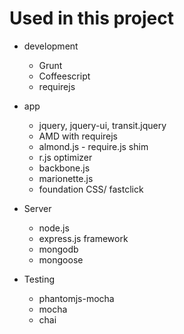 Used in this project
====================

  * development
    * Grunt
    * Coffeescript
    * requirejs

  * app
    * jquery, jquery-ui, transit.jquery
    * AMD with requirejs
    * almond.js - require.js shim
    * r.js optimizer
    * backbone.js
    * marionette.js
    * foundation CSS/ fastclick

  * Server
    * node.js
    * express.js framework
    * mongodb
    * mongoose


  * Testing
    * phantomjs-mocha
    * mocha
    * chai